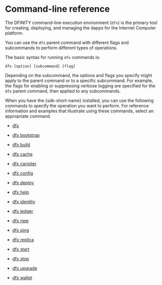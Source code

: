 # Command-line reference

The DFINITY command-line execution environment (`dfx`) is the primary tool for creating, deploying, and managing the dapps for the Internet Computer platform.

You can use the `dfx` parent command with different flags and subcommands to perform different types of operations.

The basic syntax for running `dfx` commands is:

    dfx [option] [subcommand] [flag]

Depending on the subcommand, the options and flags you specify might apply to the parent command or to a specific subcommand. For example, the flags for enabling or suppressing verbose logging are specified for the `dfx` parent command, then applied to any subcommands.

When you have the {sdk-short-name} installed, you can use the following commands to specify the operation you want to perform. For reference information and examples that illustrate using these commands, select an appropriate command.

-   [dfx](cli-reference/dfx-parent.xml)

-   [dfx bootstrap](cli-reference/dfx-bootstrap.xml)

-   [dfx build](cli-reference/dfx-build.xml)

-   [dfx cache](cli-reference/dfx-cache.xml)

-   [dfx canister](cli-reference/dfx-canister.xml)

-   [dfx config](cli-reference/dfx-config.xml)

-   [dfx deploy](cli-reference/dfx-deploy.xml)

-   [dfx help](cli-reference/dfx-help.xml)

-   [dfx identity](cli-reference/dfx-identity.xml)

-   [dfx ledger](cli-reference/dfx-ledger.xml)

-   [dfx new](cli-reference/dfx-new.xml)

-   [dfx ping](cli-reference/dfx-ping.xml)

-   [dfx replica](cli-reference/dfx-replica.xml)

-   [dfx start](cli-reference/dfx-start.xml)

-   [dfx stop](cli-reference/dfx-stop.xml)

-   [dfx upgrade](cli-reference/dfx-upgrade.xml)

-   [dfx wallet](cli-reference/dfx-wallet.xml)
